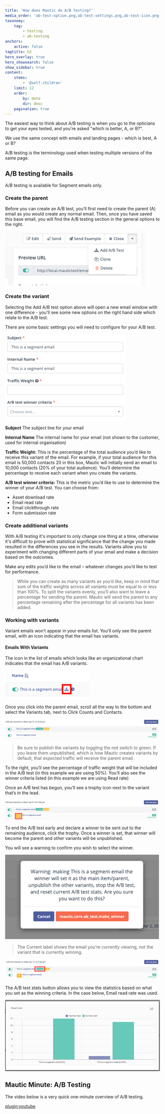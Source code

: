 ```yaml
---
title: 'How does Mautic do A/B testing?'
media_order: 'ab-test-option.png,ab-test-settings.png,ab-test-icon.png,ab-test-variants.png,ab-test-trophy.png,ab-test-warning.png,ab-test-current.png,ab-test-stats.png'
taxonomy:
    tag:
        - testing
        - ab-testing
anchors:
    active: false
tagtitle: h2
hero_overlay: true
hero_showsearch: false
show_sidebar: true
content:
    items:
        - '@self.children'
    limit: 12
    order:
        by: date
        dir: desc
    pagination: true
---
```


The easiest way to think about A/B testing is when you go to the opticians to get your eyes tested, and you're asked "which is better, A, or B?".

We use the same concept with emails and landing pages - which is best, A or B?

A/B testing is the terminology used when testing multiple versions of the same page.

## A/B testing for Emails

A/B testing is available for Segment emails only.

### Create the parent
Before you can create an A/B test, you’ll first need to create the parent (A) email as you would create any normal email. Then, once you have saved this base email, you will find the A/B testing section in the general options to the right.

![AB Test option](ab-test-option.png)

### Create the variant

Selecting the Add A/B test option above will open a new email window with one difference - you'll see some new options on the right hand side which relate to the A/B test.

There are some basic settings you will need to configure for your A/B test.

![AB test settings](ab-test-settings.png)

**Subject** The subject line for your email

**Internal Name** The internal name for your email (not shown to the customer, used for internal organisation)

**Traffic Weight:** This is the percentage of the total audience you’d like to receive this variant of the email. For example, if your total audience for this email is 50,000 contacts 20 in this box, Mautic will initially send an email to 10,000 contacts (20% of your total audience). You’ll determine the percentage to receive each variant when you create the variants.

**A/B test winner criteria:** This is the metric you’d like to use to determine the winner of your A/B test.  You can choose from:
* Asset download rate
* Email read rate
* Email clickthrough rate
* Form submission rate

### Create additional variants

With A/B testing it's important to only change one thing at a time, otherwise it's difficult to prove with statistical significance that the change you made resulted in the differences you see in the results.  Variants allow you to experiment with changing different parts of your email and make a decision based on the outcomes.

Make any edits you’d like to the email – whatever changes you’d like to test for performance.

> While you can create as many variants as you’d like, keep in mind that sum of the traffic weights across all variants must be equal to or less than 100%. To split the variants evenly, you’ll also want to leave a percentage for sending the parent. Mautic will send the parent to any percentage remaining after the percentage for all variants has been added.

### Working with variants
Variant emails won’t appear in your emails list. You’ll only see the parent email, with an icon indicating that the email has variants.

#### Emails With Variants

The icon in the list of emails which looks like an organizational chart indicates that the email has A/B variants.

![AB Test Icon](ab-test-icon.png)

Once you click into the parent email, scroll all the way to the bottom and select the Variants tab, next to Click Counts and Contacts.

![AB test variants](ab-test-variants.png)

> Be sure to publish the variants by toggling the red switch to green. If you leave them unpublished, which is how Mautic creates variants by default, that expected traffic will receive the parent email. 

To the right, you’ll see the percentage of traffic weight that will be included in the A/B test (in this example we are using 50%). You’ll also see the winner criteria listed (in this example we are using Read rate)

Once an A/B test has begun, you’ll see a trophy icon next to the variant that’s in the lead. 

![AB test trophy](ab-test-trophy.png)

To end the A/B test early and declare a winner to be sent out to the remaining audience, click the trophy. Once a winner is set, that winner will become the parent and other variants will be unpublished.

You will see a warning to confirm you wish to select the winner.

![AB test select winner warning](ab-test-warning.png)

>The Current label shows the email you’re currently viewing, not the variant that is currently winning.

![AB test current label](ab-test-current.png)

The A/B test stats button allows you to view the statistics based on what you set as the winning criteria.  In the case below, Email read rate was used.

![AB test stats](ab-test-stats.png)


## Mautic Minute: A/B Testing

The video below is a very quick one-minute overview of A/B testing.

[plugin:youtube](https://www.youtube.com/watch?v=KjBf5nqY_gY)


